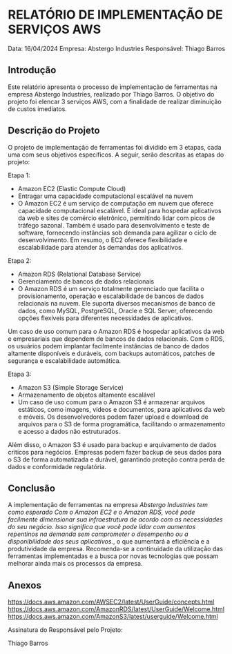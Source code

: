 # RELATÓRIO DE IMPLEMENTAÇÃO DE SERVIÇOS AWS

Data: 16/04/2024
Empresa: Abstergo Industries 
Responsável: Thiago Barros

## Introdução
Este relatório apresenta o processo de implementação de ferramentas na empresa Abstergo Industries, realizado por Thiago Barros. O objetivo do projeto foi elencar 3 serviços AWS, com a finalidade de realizar diminuição de custos imediatos.

## Descrição do Projeto
O projeto de implementação de ferramentas foi dividido em 3 etapas, cada uma com seus objetivos específicos. A seguir, serão descritas as etapas do projeto:

Etapa 1: 
- Amazon EC2 (Elastic Compute Cloud)
- Entragar uma capacidade computacional escalável na nuvem
- O Amazon EC2 é um serviço de computação em nuvem que oferece capacidade computacional escalável. É ideal para hospedar aplicativos da web e sites de comércio eletrônico, permitindo lidar com picos de tráfego sazonal. Também é usado para desenvolvimento e teste de software, fornecendo instâncias sob demanda para agilizar o ciclo de desenvolvimento. Em resumo, o EC2 oferece flexibilidade e escalabilidade para atender às demandas dos aplicativos.

Etapa 2: 
- Amazon RDS (Relational Database Service)
- Gerenciamento de bancos de dados relacionais
- O Amazon RDS é um serviço totalmente gerenciado que facilita o provisionamento, operação e escalabilidade de bancos de dados relacionais na nuvem. Ele suporta diversos mecanismos de banco de dados, como MySQL, PostgreSQL, Oracle e SQL Server, oferecendo opções flexíveis para diferentes necessidades de aplicativos.

Um caso de uso comum para o Amazon RDS é hospedar aplicativos da web e empresariais que dependem de bancos de dados relacionais. Com o RDS, os usuários podem implantar facilmente instâncias de banco de dados altamente disponíveis e duráveis, com backups automáticos, patches de segurança e escalabilidade automática.

Etapa 3: 
- Amazon S3 (Simple Storage Service)
- Armazenamento de objetos altamente escalável
- Um caso de uso comum para o Amazon S3 é armazenar arquivos estáticos, como imagens, vídeos e documentos, para aplicativos da web e móveis. Os desenvolvedores podem fazer upload e download de arquivos para o S3 de forma programática, facilitando o armazenamento e acesso a dados não estruturados.

Além disso, o Amazon S3 é usado para backup e arquivamento de dados críticos para negócios. Empresas podem fazer backup de seus dados para o S3 de forma automatizada e durável, garantindo proteção contra perda de dados e conformidade regulatória.



## Conclusão
A implementação de ferramentas na empresa *Abstergo Industries tem como esperado Com o Amazon EC2 e o Amazon RDS, você pode facilmente dimensionar sua infraestrutura de acordo com as necessidades do seu negócio. Isso significa que você pode lidar com aumentos repentinos na demanda sem comprometer o desempenho ou a disponibilidade dos seus aplicativos.*, o que aumentará a eficiência e a produtividade da empresa. Recomenda-se a continuidade da utilização das ferramentas implementadas e a busca por novas tecnologias que possam melhorar ainda mais os processos da empresa.

## Anexos

https://docs.aws.amazon.com/AWSEC2/latest/UserGuide/concepts.html
https://docs.aws.amazon.com/AmazonRDS/latest/UserGuide/Welcome.html
https://docs.aws.amazon.com/AmazonS3/latest/userguide/Welcome.html

Assinatura do Responsável pelo Projeto:

Thiago Barros
